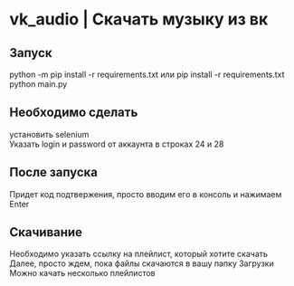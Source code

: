 # vk_audio | Скачать музыку из вк
<h2>Запуск</h2>
python -m pip install -r requirements.txt или pip install -r requirements.txt<br>
python main.py
<h2>Необходимо сделать</h2>
установить selenium<br>
Указать login и password от аккаунта в строках 24 и 28
<h2>После запуска</h2>
Придет код подтвержения, просто вводим его в консоль и нажимаем Enter
<h2>Скачивание</h2>
Необходимо указать ссылку на плейлист, который хотите скачать<br>
Далее, просто ждем, пока файлы скачаются в вашу папку Загрузки<br>
Можно качать несколько плейлистов
